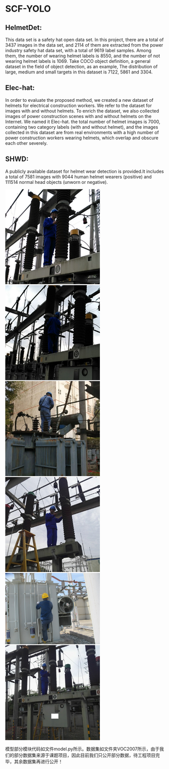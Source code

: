 # SCF-YOLO

## HelmetDet: 
This data set is a safety hat open data set. In this project, there are a total of 3437 images in the data set, and 2114 of them are extracted from the power industry safety hat data set, with a total of 9619 label samples. Among them, the number of wearing helmet labels is 8550, and the number of not wearing helmet labels is 1069. Take COCO object definition, a general dataset in the field of object detection, as an example, The distribution of large, medium and small targets in this dataset is 7122, 5861 and 3304.

## Elec-hat: 
In order to evaluate the proposed method, we created a new dataset of helmets for electrical construction workers. We refer to the dataset for images with and without helmets. To enrich the dataset, we also collected images of power construction scenes with and without helmets on the Internet. We named it Elec-hat. the total number of helmet images is 7000, containing two category labels (with and without helmet), and the images collected in this dataset are from real environments with a high number of power construction workers wearing helmets, which overlap and obscure each other severely. 

## SHWD: 
A publicly available dataset for helmet wear detection is provided.It includes a total of 7581 images with 9044 human helmet wearers (positive) and 111514 normal head objects (unworn or negative).

<img src=".\VOC2007\jpg\000048.jpg" width="300px"><img src=".\VOC2007\jpg\000009.jpg" width="300px">
<img src=".\VOC2007\jpg\000019.jpg" width="300px"><img src=".\VOC2007\jpg\000025.jpg" width="300px">
<img src=".\VOC2007\jpg\000030.jpg" width="300px"><img src=".\VOC2007\jpg\000037.jpg" width="300px">


模型部分模块代码如文件model.py所示。数据集如文件夹VOC2007所示，由于我们的部分数据集来源于课题项目，因此目前我们只公开部分数据，待工程项目完毕，其余数据集再进行公开！
